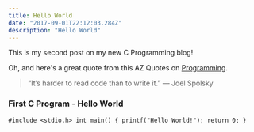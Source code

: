 ```yaml
---
title: Hello World
date: "2017-09-01T22:12:03.284Z"
description: "Hello World"
---
```


This is my second post on my new C Programming blog!

Oh, and here's a great quote from this AZ Quotes on
[Programming](https://www.azquotes.com/quote/803730).

> “It’s harder to read code than to write it.” — Joel Spolsky


### First C Program - Hello World
`#include <stdio.h>
int main()
{
    printf("Hello World!");
    return 0;
}`
